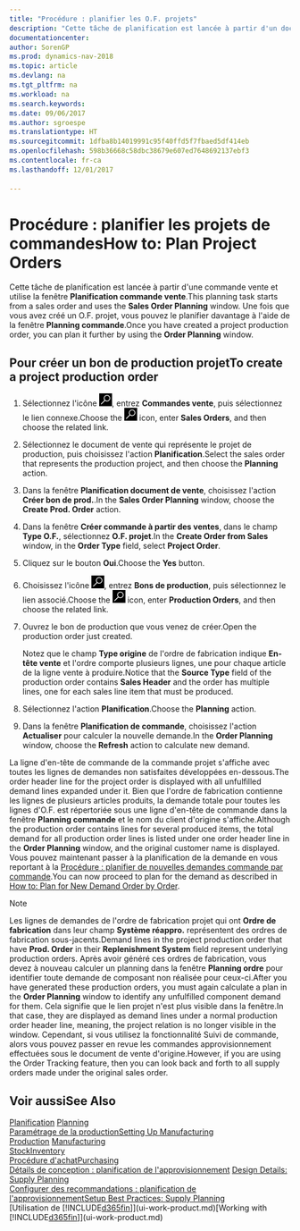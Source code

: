 ```yaml
---
title: "Procédure : planifier les O.F. projets"
description: "Cette tâche de planification est lancée à partir d'un document de vente et utilise la fenêtre **Planification document de vente**. Une fois que vous avez créé un bon de production projet, vous pouvez le planifier davantage à l'aide de la fenêtre **Planification de commande**."
documentationcenter: 
author: SorenGP
ms.prod: dynamics-nav-2018
ms.topic: article
ms.devlang: na
ms.tgt_pltfrm: na
ms.workload: na
ms.search.keywords: 
ms.date: 09/06/2017
ms.author: sgroespe
ms.translationtype: HT
ms.sourcegitcommit: 1dfba8b14019991c95f40ffd5f7fbaed5df414eb
ms.openlocfilehash: 598b36668c58dbc38679e607ed7648692137ebf3
ms.contentlocale: fr-ca
ms.lasthandoff: 12/01/2017

---
```

# <a name="how-to-plan-project-orders"></a><span data-ttu-id="e3507-104">Procédure : planifier les projets de commandes</span><span class="sxs-lookup"><span data-stu-id="e3507-104">How to: Plan Project Orders</span></span>
<span data-ttu-id="e3507-105">Cette tâche de planification est lancée à partir d'une commande vente et utilise la fenêtre **Planification commande vente**.</span><span class="sxs-lookup"><span data-stu-id="e3507-105">This planning task starts from a sales order and uses the **Sales Order Planning** window.</span></span> <span data-ttu-id="e3507-106">Une fois que vous avez créé un O.F. projet, vous pouvez le planifier davantage à l'aide de la fenêtre **Planning commande**.</span><span class="sxs-lookup"><span data-stu-id="e3507-106">Once you have created a project production order, you can plan it further by using the **Order Planning** window.</span></span>  

## <a name="to-create-a-project-production-order"></a><span data-ttu-id="e3507-107">Pour créer un bon de production projet</span><span class="sxs-lookup"><span data-stu-id="e3507-107">To create a project production order</span></span>  

1.  <span data-ttu-id="e3507-108">Sélectionnez l'icône ![Page ou état pour la recherche](media/ui-search/search_small.png "Page ou état pour la recherche"), entrez **Commandes vente**, puis sélectionnez le lien connexe.</span><span class="sxs-lookup"><span data-stu-id="e3507-108">Choose the ![Search for Page or Report](media/ui-search/search_small.png "Search for Page or Report icon") icon, enter **Sales Orders**, and then choose the related link.</span></span>  
2.  <span data-ttu-id="e3507-109">Sélectionnez le document de vente qui représente le projet de production, puis choisissez l'action **Planification**.</span><span class="sxs-lookup"><span data-stu-id="e3507-109">Select the sales order that represents the production project, and then choose the **Planning** action.</span></span>  
4.  <span data-ttu-id="e3507-110">Dans la fenêtre **Planification document de vente**, choisissez l'action **Créer bon de prod.**.</span><span class="sxs-lookup"><span data-stu-id="e3507-110">In the **Sales Order Planning** window, choose  the **Create Prod. Order** action.</span></span>  
5.  <span data-ttu-id="e3507-111">Dans la fenêtre **Créer commande à partir des ventes**, dans le champ **Type O.F.**, sélectionnez **O.F. projet**.</span><span class="sxs-lookup"><span data-stu-id="e3507-111">In the **Create Order from Sales** window, in the **Order Type** field, select **Project Order**.</span></span>  
6.  <span data-ttu-id="e3507-112">Cliquez sur le bouton **Oui**.</span><span class="sxs-lookup"><span data-stu-id="e3507-112">Choose the **Yes** button.</span></span>  
7.  <span data-ttu-id="e3507-113">Choisissez l'icône ![Page ou rapport pour la recherche](media/ui-search/search_small.png "icône Page ou rapport pour la recherche"), entrez **Bons de production**, puis sélectionnez le lien associé.</span><span class="sxs-lookup"><span data-stu-id="e3507-113">Choose the ![Search for Page or Report](media/ui-search/search_small.png "Search for Page or Report icon") icon, enter **Production Orders**, and then choose the related link.</span></span>
8. <span data-ttu-id="e3507-114">Ouvrez le bon de production que vous venez de créer.</span><span class="sxs-lookup"><span data-stu-id="e3507-114">Open the production order just created.</span></span>  

    <span data-ttu-id="e3507-115">Notez que le champ **Type origine** de l'ordre de fabrication indique **En-tête vente** et l'ordre comporte plusieurs lignes, une pour chaque article de la ligne vente à produire.</span><span class="sxs-lookup"><span data-stu-id="e3507-115">Notice that the **Source Type** field of the production order contains **Sales Header** and the order has multiple lines, one for each sales line item that must be produced.</span></span>  
9. <span data-ttu-id="e3507-116">Sélectionnez l'action **Planification**.</span><span class="sxs-lookup"><span data-stu-id="e3507-116">Choose the **Planning** action.</span></span>
10. <span data-ttu-id="e3507-117">Dans la fenêtre **Planification de commande**, choisissez l'action **Actualiser** pour calculer la nouvelle demande.</span><span class="sxs-lookup"><span data-stu-id="e3507-117">In the **Order Planning** window, choose the **Refresh** action to calculate new demand.</span></span>  

<span data-ttu-id="e3507-118">La ligne d'en-tête de commande de la commande projet s'affiche avec toutes les lignes de demandes non satisfaites développées en-dessous.</span><span class="sxs-lookup"><span data-stu-id="e3507-118">The order header line for the project order is displayed with all unfulfilled demand lines expanded under it.</span></span> <span data-ttu-id="e3507-119">Bien que l'ordre de fabrication contienne les lignes de plusieurs articles produits, la demande totale pour toutes les lignes d'O.F. est répertoriée sous une ligne d'en-tête de commande dans la fenêtre **Planning commande** et le nom du client d'origine s'affiche.</span><span class="sxs-lookup"><span data-stu-id="e3507-119">Although the production order contains lines for several produced items, the total demand for all production order lines is listed under one order header line in the **Order Planning** window, and the original customer name is displayed.</span></span> <span data-ttu-id="e3507-120">Vous pouvez maintenant passer à la planification de la demande en vous reportant à la [Procédure : planifier de nouvelles demandes commande par commande](production-how-to-plan-for-new-demand.md).</span><span class="sxs-lookup"><span data-stu-id="e3507-120">You can now proceed to plan for the demand as described in [How to: Plan for New Demand Order by Order](production-how-to-plan-for-new-demand.md).</span></span>  

> [!NOTE]  
>  <span data-ttu-id="e3507-121">Les lignes de demandes de l'ordre de fabrication projet qui ont **Ordre de fabrication** dans leur champ **Système réappro.** représentent des ordres de fabrication sous-jacents.</span><span class="sxs-lookup"><span data-stu-id="e3507-121">Demand lines in the project production order that have **Prod. Order** in their **Replenishment System** field represent underlying production orders.</span></span> <span data-ttu-id="e3507-122">Après avoir généré ces ordres de fabrication, vous devez à nouveau calculer un planning dans la fenêtre **Planning ordre** pour identifier toute demande de composant non réalisée pour ceux-ci.</span><span class="sxs-lookup"><span data-stu-id="e3507-122">After you have generated these production orders, you must again calculate a plan in the **Order Planning** window to identify any unfulfilled component demand for them.</span></span> <span data-ttu-id="e3507-123">Cela signifie que le lien projet n'est plus visible dans la fenêtre.</span><span class="sxs-lookup"><span data-stu-id="e3507-123">In that case, they are displayed as demand lines under a normal production order header line, meaning, the project relation is no longer visible in the window.</span></span> <span data-ttu-id="e3507-124">Cependant, si vous utilisez la fonctionnalité Suivi de commande, alors vous pouvez passer en revue les commandes approvisionnement effectuées sous le document de vente d'origine.</span><span class="sxs-lookup"><span data-stu-id="e3507-124">However, if you are using the Order Tracking feature, then you can look back and forth to all supply orders made under the original sales order.</span></span>  

## <a name="see-also"></a><span data-ttu-id="e3507-125">Voir aussi</span><span class="sxs-lookup"><span data-stu-id="e3507-125">See Also</span></span>
<span data-ttu-id="e3507-126">[Planification](production-planning.md) </span><span class="sxs-lookup"><span data-stu-id="e3507-126">[Planning](production-planning.md) </span></span>  
[<span data-ttu-id="e3507-127">Paramétrage de la production</span><span class="sxs-lookup"><span data-stu-id="e3507-127">Setting Up Manufacturing</span></span>](production-configure-production-processes.md)  
<span data-ttu-id="e3507-128">[Production](production-manage-manufacturing.md)  </span><span class="sxs-lookup"><span data-stu-id="e3507-128">[Manufacturing](production-manage-manufacturing.md)  </span></span>  
[<span data-ttu-id="e3507-129">Stock</span><span class="sxs-lookup"><span data-stu-id="e3507-129">Inventory</span></span>](inventory-manage-inventory.md)  
[<span data-ttu-id="e3507-130">Procédure d'achat</span><span class="sxs-lookup"><span data-stu-id="e3507-130">Purchasing</span></span>](purchasing-manage-purchasing.md)  
<span data-ttu-id="e3507-131">[Détails de conception : planification de l'approvisionnement](design-details-supply-planning.md) </span><span class="sxs-lookup"><span data-stu-id="e3507-131">[Design Details: Supply Planning](design-details-supply-planning.md) </span></span>  
[<span data-ttu-id="e3507-132">Configurer des recommandations : planification de l'approvisionnement</span><span class="sxs-lookup"><span data-stu-id="e3507-132">Setup Best Practices: Supply Planning</span></span>](setup-best-practices-supply-planning.md)  
<span data-ttu-id="e3507-133">[Utilisation de [!INCLUDE[d365fin](includes/d365fin_md.md)]](ui-work-product.md)</span><span class="sxs-lookup"><span data-stu-id="e3507-133">[Working with [!INCLUDE[d365fin](includes/d365fin_md.md)]](ui-work-product.md)</span></span>

